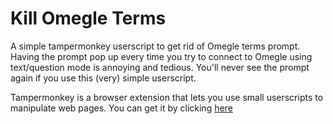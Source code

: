 # Kill Omegle Terms
A simple tampermonkey userscript to get rid of Omegle terms prompt. Having the prompt pop up every time you try to connect to Omegle using text/question mode is annoying and tedious. You'll never see the prompt again if you use this (very) simple userscript.

Tampermonkey is a browser extension that lets you use small userscripts to manipulate web pages. You can get it by clicking [here](https://chrome.google.com/webstore/detail/tampermonkey/dhdgffkkebhmkfjojejmpbldmpobfkfo)
